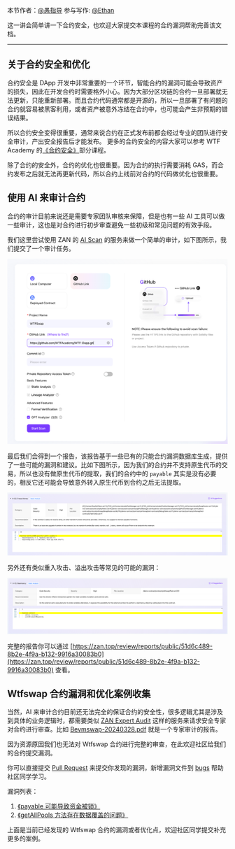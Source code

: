 本节作者：[@愚指导](https://x.com/yudao1024)
参与写作: [@Ethan](https://x.com/SnowS39053)

这一讲会简单讲一下合约安全，也欢迎大家提交本课程的合约漏洞帮助完善该文档。

---

## 关于合约安全和优化

合约安全是 DApp 开发中非常重要的一个环节，智能合约的漏洞可能会导致资产的损失，因此在开发合约时需要格外小心。因为大部分区块链的合约一旦部署就无法更新，只能重新部署。而且合约代码通常都是开源的，所以一旦部署了有问题的合约就容易被黑客利用，或者资产被意外冻结在合约中，也可能会产生非预期的错误结果。

所以合约安全变得很重要，通常来说合约在正式发布前都会经过专业的团队进行安全审计，产出安全报告后才能发布。
更多的合约安全的内容大家可以参考 WTF Academy 的[《合约安全》](https://github.com/AmazingAng/WTF-Solidity?tab=readme-ov-file#%E5%90%88%E7%BA%A6%E5%AE%89%E5%85%A8)部分课程。

除了合约的安全外，合约的优化也很重要。因为合约的执行需要消耗 GAS，而合约发布之后就无法再更新代码，所以合约上线前对合约的代码做优化也很重要。

## 使用 AI 来审计合约

合约的审计目前来说还是需要专家团队审核来保障，但是也有一些 AI 工具可以做一些审计，这也是对合约进行初步审查避免一些初级和常见问题的有效手段。

我们这里尝试使用 ZAN 的 [AI Scan](https://zan.top/cn/home/ai-scan) 的服务来做一个简单的审计，如下图所示，我们提交了一个审计任务。

![AI Scan](./img/aiscan.png)

最后我们会得到一个报告，该报告基于一些已有的只能合约漏洞数据库生成，提供了一些可能的漏洞和建议。比如下图所示，因为我们的合约并不支持原生代币的交易，所以也没有做原生代币的提取，我们的合约中的 `payable` 其实是没有必要的，相反它还可能会导致意外转入原生代币到合约之后无法提取。

![AI Scan](./img/payable.png)

另外还有类似重入攻击、溢出攻击等常见的可能的漏洞：

![Reentrancy](./img/reentrancy.png)

完整的报告你可以通过 [https://zan.top/review/reports/public/51d6c489-8b2e-4f9a-b132-9916a30083b0](https://zan.top/review/reports/public/51d6c489-8b2e-4f9a-b132-9916a30083b0) 查看。

## Wtfswap 合约漏洞和优化案例收集

当然，AI 来审计合约目前还无法完全的保证合约的安全性，很多逻辑尤其是涉及到具体的业务逻辑时，都需要类似 [ZAN Expert Audit](https://zan.top/home/expert-audit) 这样的服务来请求安全专家对合约进行审查。比如 [Bevmswap-20240328.pdf](https://mdn.alipayobjects.com/huamei_hsbbrh/afts/file/A*hU0NTIk3I-4AAAAAAAAAAAAADiOMAQ/Bevmswap-20240328.pdf) 就是一个专家审计的报告。

因为资源原因我们也无法对 Wtfswap 合约进行完整的审查，在此欢迎社区给我们的合约提交漏洞。

你可以直接提交 [Pull Request](https://github.com/WTFAcademy/WTF-Dapp/pulls) 来提交你发现的漏洞，新增漏洞文件到 [bugs](./bugs/) 帮助社区同学学习。

漏洞列表：

1. [《payable 可能导致资金被锁》](./bugs/001.md)
2. [ 《getAllPools 方法存在数据覆盖的问题》](./bugs/002.md)

上面是当前已经发现的 Wtfswap 合约的漏洞或者优化点，欢迎社区同学提交补充更多的案例。
